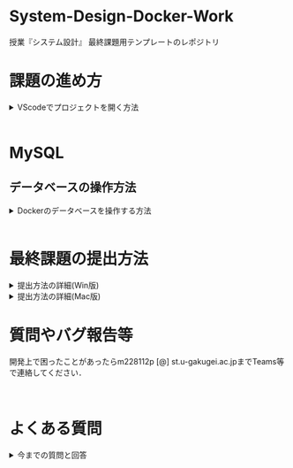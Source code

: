 # System-Design-Docker-Work

授業『システム設計』 最終課題用テンプレートのレポジトリ

# 課題の進め方
<details>
<summary> VScodeでプロジェクトを開く方法 </summary>

## ターミナルから起動する手法

### 初回のみの設定
Ubuntu(Win)もしくはターミナル(mac)を起動し，以下のコマンドを実行する
```sh
git clone https://github.com/HazeyamaLab/system-design-docker-work.git
```

### 手順1
Docker Desktopを事前に起動したうえで，
Ubuntu(Win)もしくはターミナル(mac)を起動し，以下のコマンドを実行し課題プロジェクトを開く．
|  プロジェクト名  |  ディレクトリ名  |
| ---- | ---- |
|  動作確認  |  system-design-docker  |
|  stuinfo  |  system-design-docker-stuinfo  |
|  課題用テンプレート  |  system-design-docker-work  |
```sh
cd system-design-docker-work
```
### 手順2
以下のコマンドを実行してVScodeを起動
```sh
code .
```

### 手順3
VScodeをdev-containerで再度開く．右下のウインドウからReopen in containerを選択するか，Ctrl + Shift + pでコマンドパレットを開き，Reopen in Container を入力して選択する(gif参照)
![ubuntu](./imgs/open_code.gif "code")

### 手順４
アプリケーションのソースコードを記入する．アプリケーションのソースコードは src/main/ 配下に記入する．新しいjavaファイルを作成する場合は，作成したいパッケージ(control, dao, model, servlet)のフォルダをクリックし，New fileを押して拡張子.javaでファイルを作成する．

### 手順５
手順5  
画面下部ターミナルで以下のコマンドを実行．もしターミナルが表示されていなければ，上部メニューバーの ターミナル -> 新しいターミナル で出現する．暫く待ったあと，ブラウザで http://localhost:8080/system-design-dev/ を開くとアプリケーションが操作できる．
```
./gradlew tR
```
![ubuntu](./imgs/vscode-terminal.png "terminal")  

## VScodeから起動する手法

VScodeを起動し，ファイル ->  最近使用した項目を開く<br>
[dev container:system-design-docker-work]等の開きたい項目をクリックするだけ
![ubuntu](./imgs/open_code_2.gif "code")

</details>

<br>

# MySQL
## データベースの操作方法
<details>
<summary> Dockerのデータベースを操作する方法 </summary>

### 前提
VScode を立ち上げて，dev-containerが立ち上がっている状態であること Docker Desktopを起動して下の画像のように，対象のStack(3つ座布団が重なっているようなアイコン)が緑色になっていればOK
![ubuntu](./imgs/docker-up.png "terminal")

### 手順1 Docker Desktopを起動する
もしdev-containerが立ち上がっていない場合は，VScodeの操作方法 -> 手順3を実行すること

### 手順2 対象のStackからhogehoge-dbというコンテナを開く
今回システム設計では3つのStackを配布するので，DB操作を行いたいプロジェクト(最終課題の場合はwork)を選択して， __末尾が-dbとなっているコンテナを選択__ して，Terminalを開く 詳細はGif参照
![ubuntu](./imgs/open_db.gif "code")

### 手順3 MySQLを起動する
以下のコマンドをTerminal上で実行
```
mysql -uroot -p
```
Enter password:と表示されてパスワード入力が求められるので，test と入力．__パスワードは入力しても画面上に表示されないので要注意！__ <br>
尚，今回用いるDBの基本情報は以下の通り
|    |    |
| ---- | ---- |
|  ユーザ名  |  root  |
|  パスワード  |  root  |
|  DB名  |  db  |

### 手順4 MySQLが立ち上がったら，任意の操作を行う．
以下のコマンドを入力して，データベースを選択した後，任意の操作が行える．
```
use db;
```
</details>
<br>

# 最終課題の提出方法
<details>
<summary> 提出方法の詳細(Win版) </summary>

## 手順1
workをVScodeを開き， __dev-containerを起動しない状態__ にする．

## 手順2 
左のサイドメニューのエクスプローラーを選択し，srcフォルダにカーソルを合わせて右クリックし，Explorerで表示を押す．
![ubuntu](./imgs/src.png "code")
## 手順3
エクスプローラーが立ち上がるので，srcフォルダを選択して右クリックし，zipファイルに圧縮する を選択．
圧縮されたsrc.zipが出現するので，これをwebclassで提出する．
![ubuntu](./imgs/zip.png "code")
</details>

<details>
<summary> 提出方法の詳細(Mac版) </summary>

## 手順1
workをVScodeを開き， __dev-containerを起動しない状態__ にする．

## 手順2 
左のサイドメニューのエクスプローラーを選択し，srcフォルダにカーソルを合わせて右クリックし，Finderで表示します を押す．
![ubuntu](./imgs/finder.png "code")
## 手順3
Finderが立ち上がるので，srcフォルダを選択して右クリックし，"src"を圧縮 を選択．
圧縮されたsrc.zipが出現するので，これをwebclassで提出する．
![ubuntu](./imgs/zip2.png "code")
</details>

# 質問やバグ報告等
開発上で困ったことがあったらm228112p [@] st.u-gakugei.ac.jpまでTeams等で連絡してください．

<br>


# よくある質問
<details>
<summary> 今までの質問と回答 </summary>

### StuinfoとWorkを同時に開きたい
今回の環境は異なるプロジェクトを同時に起動することはできないので，workのプロジェクトを起動したまま，stuinfoなどのプロジェクトのソースコードを見たい場合には，stuinfoのプロジェクトを開くときに，dev-containerで開かないようにする．そうするとアプリは起動しないが，ソースコードは閲覧できる．


</details>